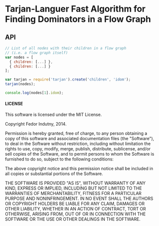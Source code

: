 # Tarjan-Languer Fast Algorithm for Finding Dominators in a Flow Graph

## API

```javascript
// List of all nodes with their children in a flow graph
// (i.e. a flow graph itself)
var nodes = [
  { children: [...] },
  { children: [...] }
];

var tarjan = require('tarjan').create('children', 'idom');
tarjan(nodes);

console.log(nodes[1].idom);
```

#### LICENSE

This software is licensed under the MIT License.

Copyright Fedor Indutny, 2014.

Permission is hereby granted, free of charge, to any person obtaining a
copy of this software and associated documentation files (the
"Software"), to deal in the Software without restriction, including
without limitation the rights to use, copy, modify, merge, publish,
distribute, sublicense, and/or sell copies of the Software, and to permit
persons to whom the Software is furnished to do so, subject to the
following conditions:

The above copyright notice and this permission notice shall be included
in all copies or substantial portions of the Software.

THE SOFTWARE IS PROVIDED "AS IS", WITHOUT WARRANTY OF ANY KIND, EXPRESS
OR IMPLIED, INCLUDING BUT NOT LIMITED TO THE WARRANTIES OF
MERCHANTABILITY, FITNESS FOR A PARTICULAR PURPOSE AND NONINFRINGEMENT. IN
NO EVENT SHALL THE AUTHORS OR COPYRIGHT HOLDERS BE LIABLE FOR ANY CLAIM,
DAMAGES OR OTHER LIABILITY, WHETHER IN AN ACTION OF CONTRACT, TORT OR
OTHERWISE, ARISING FROM, OUT OF OR IN CONNECTION WITH THE SOFTWARE OR THE
USE OR OTHER DEALINGS IN THE SOFTWARE.
